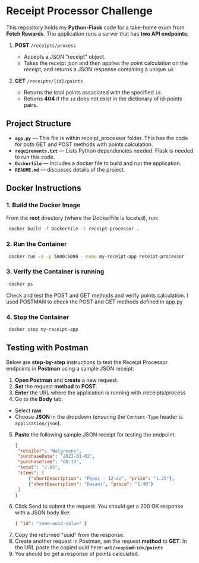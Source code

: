 # Receipt Processor Challenge

This repository holds my **Python-Flask** code for a take-home exam from **Fetch Rewards**. The application runs a server that has  **two API endpoints**:

1. **POST** `/receipts/process`  
   - Accepts a JSON “receipt” object.  
   - Takes the receipt json and then applies the point calculation on the receipt, and returns a JSON response containing a unique **`id`**.  

2. **GET** `/receipts/{id}/points`  
   - Returns the total points associated with the specified `id`.  
   - Returns **404** if the `id` does not exist in the dictionary of id-points pairs.
     

## Project Structure
- **`app.py`** — This file is within receipt_processor folder. This has the code for both GET and POST methods with points calculation. 
- **`requirements.txt`** — Lists Python dependencies needed. Flask is needed to run this code. 
- **`Dockerfile`** — Includes a docker file to build and run the application.  
- **`README.md`** — discusses details of the project.

## Docker Instructions
### 1. Build the Docker Image
From the **root** directory (where the DockerFile is located), run:

```bash
 docker build -f DockerFile -t receipt-processor .
```
### 2. Run the Container
```bash
 docker run -d -p 5000:5000 --name my-receipt-app receipt-processor
```
### 3. Verify the Container is running
```bash
 docker ps
```
Check and test the POST and GET methods and verify points calculation. I used POSTMAN to check the POST and GET methods defined in app.py

### 4. Stop the Container
```bash
 docker stop my-receipt-app
```

## Testing with Postman
Below are **step-by-step** instructions to test the Receipt Processor endpoints in **Postman** using a sample JSON receipt:

1. **Open Postman** and **create** a new request.
2. **Set** the request **method** to **POST**.
3. **Enter** the URL where the application is running with /receipts/process
4. Go to the **Body** tab:
 - Select **raw**.
 - Choose **JSON** in the dropdown (ensuring the `Content-Type` header is `application/json`).
5. **Paste** the following sample JSON receipt for testing the endpoint:
   ```json
   {
    "retailer": "Walgreens",
    "purchaseDate": "2022-01-02",
    "purchaseTime": "08:13",
    "total": "2.65",
    "items": [
        {"shortDescription": "Pepsi - 12-oz", "price": "1.25"},
        {"shortDescription": "Dasani", "price": "1.40"}
    ]
   }
6. Click Send to submit the request. You should get a 200 OK response with a JSON body like:
   ```json
   { "id": "some-uuid-value" }
7. Copy the returned "uuid" from the response.
8. Create another request in Postman, set the request **method** to **GET**. In the URL paste the copied uuid here: **`url/<copied-id>/points`**
9. You should be get a response of points calculated.
